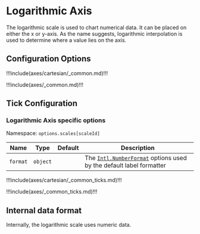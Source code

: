 # Logarithmic Axis

The logarithmic scale is used to chart numerical data. It can be placed on either the x or y-axis. As the name suggests, logarithmic interpolation is used to determine where a value lies on the axis.

## Configuration Options

!!!include(axes/cartesian/\_common.md)!!!

!!!include(axes/\_common.md)!!!

## Tick Configuration

### Logarithmic Axis specific options

Namespace: `options.scales[scaleId]`

| Name     | Type     | Default | Description                                                                                                                                                               |
| -------- | -------- | ------- | ------------------------------------------------------------------------------------------------------------------------------------------------------------------------- |
| `format` | `object` |         | The [`Intl.NumberFormat`](https://developer.mozilla.org/en-US/docs/Web/JavaScript/Reference/Global_Objects/Intl/NumberFormat) options used by the default label formatter |

!!!include(axes/cartesian/\_common_ticks.md)!!!

!!!include(axes/\_common_ticks.md)!!!

## Internal data format

Internally, the logarithmic scale uses numeric data.
